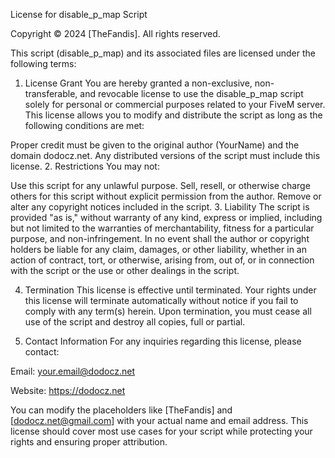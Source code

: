 License for disable_p_map Script

Copyright © 2024 [TheFandis]. All rights reserved.

This script (disable_p_map) and its associated files are licensed under the following terms:

1. License Grant
You are hereby granted a non-exclusive, non-transferable, and revocable license to use the disable_p_map script solely for personal or commercial purposes related to your FiveM server. This license allows you to modify and distribute the script as long as the following conditions are met:

Proper credit must be given to the original author (YourName) and the domain dodocz.net.
Any distributed versions of the script must include this license.
2. Restrictions
You may not:

Use this script for any unlawful purpose.
Sell, resell, or otherwise charge others for this script without explicit permission from the author.
Remove or alter any copyright notices included in the script.
3. Liability
The script is provided "as is," without warranty of any kind, express or implied, including but not limited to the warranties of merchantability, fitness for a particular purpose, and non-infringement. In no event shall the author or copyright holders be liable for any claim, damages, or other liability, whether in an action of contract, tort, or otherwise, arising from, out of, or in connection with the script or the use or other dealings in the script.

4. Termination
This license is effective until terminated. Your rights under this license will terminate automatically without notice if you fail to comply with any term(s) herein. Upon termination, you must cease all use of the script and destroy all copies, full or partial.

5. Contact Information
For any inquiries regarding this license, please contact:

Email: your.email@dodocz.net

Website: https://dodocz.net

You can modify the placeholders like [TheFandis] and [dodocz.net@gmail.com] with your actual name and email address. This license should cover most use cases for your script while protecting your rights and ensuring proper attribution.